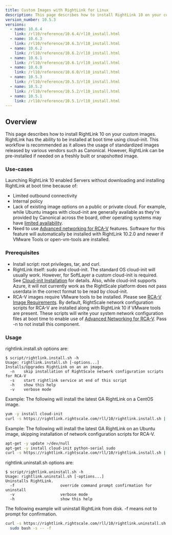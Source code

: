 ```yaml
---
title: Custom Images with RightLink for Linux
description: This page describes how to install RightLink 10 on your custom images. RightLink has the ability to be installed at boot time using cloud-init.
version_number: 10.5.3
versions:
  - name: 10.6.4
    link: /rl10/reference/10.6.4/rl10_install.html
  - name: 10.6.3
    link: /rl10/reference/10.6.3/rl10_install.html
  - name: 10.6.2
    link: /rl10/reference/10.6.2/rl10_install.html
  - name: 10.6.1
    link: /rl10/reference/10.6.1/rl10_install.html
  - name: 10.6.0
    link: /rl10/reference/10.6.0/rl10_install.html
  - name: 10.5.3
    link: /rl10/reference/10.5.3/rl10_install.html
  - name: 10.5.2
    link: /rl10/reference/10.5.2/rl10_install.html
  - name: 10.5.1
    link: /rl10/reference/10.5.1/rl10_install.html
---
```


## Overview

This page describes how to install RightLink 10 on your custom images. RightLink has the ability to be installed at boot time using cloud-init. This workflow is recommended as it allows the usage of standardized images released by various vendors such as Canonical. However, RightLink can be pre-installed if needed on a freshly built or snapshotted image.

### Use-cases

Launching RightLink 10 enabled Servers without downloading and installing RightLink at boot time because of:
- Limited outbound connectivity
- Internal policy
- Lack of existing image options on a public or private cloud. For example, while Ubuntu images with cloud-init are generally available as they're provided by Canonical across the board, other operating systems may have [limited availability](/rl10/os_use_case_cloud_support.html).
- Need to use [Advanced networking for RCA-V](rl10_rcav.html) features. Software for this feature will automatically be installed with RightLink 10.2.0 and newer if VMware Tools or open-vm-tools are installed.

### Prerequisites

- Install script: root privileges, tar, and curl.
- RightLink itself: sudo and cloud-init. The standard OS cloud-init will usually work. However, for SoftLayer a custom cloud-init is required. See [Cloud-init Installation](rl10_cloud_init_installation.html) for details. Also, while cloud-init supports Azure, it will not currently work as the RightScale platform does not pass userdata in the correct format to be read by cloud-init.
- RCA-V images require VMware tools to be installed. Please see [RCA-V Image Requirements](/rcav/v3.0/rcav_image_requirements.html). By default, RightScale network configuration scripts for RCA-V are installed along with RightLink 10 if VMware tools are present. These scripts will write your system network configuration files at boot time to enable use of [Advanced Networking for RCA-V](rl10_rcav.html). Pass -n to not install this component.

### Usage

rightlink.install.sh options are:
  ~~~
  $ script/rightlink.install.sh -h
  Usage: rightlink.install.sh [-options...]
  Installs/Upgrades RightLink on an an image.
    -n    skip installation of RightScale network configuration scripts for RCA-V
    -s    start rightlink service at end of this script
    -h    show this help
    -v    verbose mode
  ~~~

Example:
The following will install the latest GA RightLink on a CentOS image.
  ~~~ bash
  yum -y install cloud-init
  curl -s https://rightlink.rightscale.com/rll/10/rightlink.install.sh | sudo bash -s
  ~~~

Example:
The following will install the latest GA RightLink on an Ubuntu image, skipping installation of network configuration scripts for RCA-V.
  ~~~ bash
  apt-get -y update >/dev/null
  apt-get -y install cloud-init python-serial sudo
  curl -s https://rightlink.rightscale.com/rll/10/rightlink.install.sh | sudo bash -s -- -n
  ~~~

rightlink.uninstall.sh options are:
  ~~~
  $ script/rightlink.uninstall.sh -h
  Usage: rightlink.uninstall.sh [-options...]
  Uninstalls RightLink.
    -f                    override command prompt confirmation for uninstall
    -v                    verbose mode
    -h                    show this help
  ~~~

The following example will uninstall RightLink from disk. -f means not to prompt for confirmation.
  ~~~ bash
  curl -s https://rightlink.rightscale.com/rll/10/rightlink.uninstall.sh |
    sudo bash -s -- -f
  ~~~
